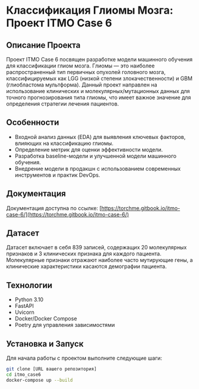 # Классификация Глиомы Мозга: Проект ITMO Case 6

## Описание Проекта

Проект ITMO Case 6 посвящен разработке модели машинного обучения для классификации глиом мозга. Глиомы — это наиболее распространенный тип первичных опухолей головного мозга, классифицируемых как LGG (низкой степени злокачественности) и GBM (глиобластома мультформа). Данный проект направлен на использование клинических и молекулярных/мутационных данных для точного прогнозирования типа глиомы, что имеет важное значение для определения стратегии лечения пациентов.

## Особенности

- Входной анализ данных (EDA) для выявления ключевых факторов, влияющих на классификацию глиомы.
- Определение метрик для оценки эффективности модели.
- Разработка baseline-модели и улучшенной модели машинного обучения.
- Внедрение модели в продакшн с использованием современных инструментов и практик DevOps.


## Документация

Документация доступна по ссылке: [https://torchme.gitbook.io/itmo-case-6/](https://torchme.gitbook.io/itmo-case-6/)

## Датасет

Датасет включает в себя 839 записей, содержащих 20 молекулярных признаков и 3 клинических признака для каждого пациента. Молекулярные признаки отражают наиболее часто мутирующие гены, а клинические характеристики касаются демографии пациента.

## Технологии

- Python 3.10
- FastAPI
- Uvicorn
- Docker/Docker Compose
- Poetry для управления зависимостями

## Установка и Запуск

Для начала работы с проектом выполните следующие шаги:

```bash
git clone [URL вашего репозитория]
cd itmo_case6
docker-compose up --build
